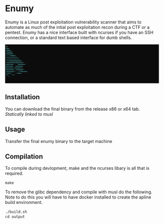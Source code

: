 # Enumy

Enumy is a Linux post exploitation vulnerability scanner that aims to automate as much of the intial post exploitation recon during a CTF or a pentest. Enumy has a nice interface built with ncurses if you have an SSH connection, or a standard text based interface for dumb shells.

![Example](./docs/svg/example.svg)

## Installation

You can download the final binary from the release x86 or x64 tab. _Statically linked to musl_

## Usage

Transfer the final enumy binary to the target machine

## Compilation

To compile during devlopment, make and the ncurses libary is all that is required.

```shell
make
```

To remove the glibc dependency and compile with musl do the following. Note to do this you will have to have docker installed to create the apline build environment.

```shell
./build.sh
cd output
```
